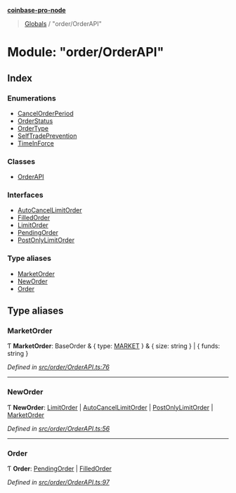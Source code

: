 **[coinbase-pro-node](../README.md)**

> [Globals](../globals.md) / "order/OrderAPI"

# Module: "order/OrderAPI"

## Index

### Enumerations

- [CancelOrderPeriod](../enums/_order_orderapi_.cancelorderperiod.md)
- [OrderStatus](../enums/_order_orderapi_.orderstatus.md)
- [OrderType](../enums/_order_orderapi_.ordertype.md)
- [SelfTradePrevention](../enums/_order_orderapi_.selftradeprevention.md)
- [TimeInForce](../enums/_order_orderapi_.timeinforce.md)

### Classes

- [OrderAPI](../classes/_order_orderapi_.orderapi.md)

### Interfaces

- [AutoCancelLimitOrder](../interfaces/_order_orderapi_.autocancellimitorder.md)
- [FilledOrder](../interfaces/_order_orderapi_.filledorder.md)
- [LimitOrder](../interfaces/_order_orderapi_.limitorder.md)
- [PendingOrder](../interfaces/_order_orderapi_.pendingorder.md)
- [PostOnlyLimitOrder](../interfaces/_order_orderapi_.postonlylimitorder.md)

### Type aliases

- [MarketOrder](_order_orderapi_.md#marketorder)
- [NewOrder](_order_orderapi_.md#neworder)
- [Order](_order_orderapi_.md#order)

## Type aliases

### MarketOrder

Ƭ **MarketOrder**: BaseOrder & { type: [MARKET](../enums/_order_orderapi_.ordertype.md#market) } & { size: string } \| { funds: string }

_Defined in [src/order/OrderAPI.ts:76](https://github.com/bennycode/coinbase-pro-node/blob/e6678df/src/order/OrderAPI.ts#L76)_

---

### NewOrder

Ƭ **NewOrder**: [LimitOrder](../interfaces/_order_orderapi_.limitorder.md) \| [AutoCancelLimitOrder](../interfaces/_order_orderapi_.autocancellimitorder.md) \| [PostOnlyLimitOrder](../interfaces/_order_orderapi_.postonlylimitorder.md) \| [MarketOrder](_order_orderapi_.md#marketorder)

_Defined in [src/order/OrderAPI.ts:56](https://github.com/bennycode/coinbase-pro-node/blob/e6678df/src/order/OrderAPI.ts#L56)_

---

### Order

Ƭ **Order**: [PendingOrder](../interfaces/_order_orderapi_.pendingorder.md) \| [FilledOrder](../interfaces/_order_orderapi_.filledorder.md)

_Defined in [src/order/OrderAPI.ts:97](https://github.com/bennycode/coinbase-pro-node/blob/e6678df/src/order/OrderAPI.ts#L97)_
